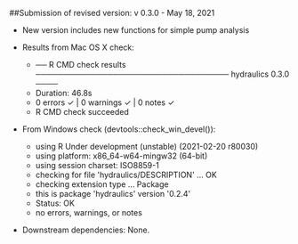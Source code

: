 ##Submission of revised version: v 0.3.0 - May 18, 2021

* New version includes new functions for simple pump analysis

* Results from Mac OS X check:
  + ── R CMD check results ─────────────────────────────────── hydraulics 0.3.0 ────
  + Duration: 46.8s
  + 0 errors ✓ | 0 warnings ✓ | 0 notes ✓
  + R CMD check succeeded

* From Windows check (devtools::check_win_devel()): 
  + using R Under development (unstable) (2021-02-20 r80030)
  + using platform: x86_64-w64-mingw32 (64-bit)
  + using session charset: ISO8859-1
  + checking for file 'hydraulics/DESCRIPTION' ... OK
  + checking extension type ... Package
  + this is package 'hydraulics' version '0.2.4'
  + Status: OK
  + no errors, warnings, or notes

* Downstream dependencies: None.

